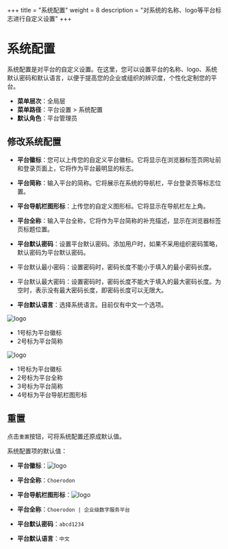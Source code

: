 +++
title = "系统配置"
weight = 8
description = "对系统的名称、logo等平台标志进行自定义设置"
+++

# 系统配置

系统配置是对平台的自定义设置。在这里，您可以设置平台的名称、logo、系统默认密码和默认语言，以便于提高您的企业或组织的辨识度，个性化定制您的平台。

- **菜单层次**：全局层
- **菜单路径**：平台设置 > 系统配置
- **默认角色**：平台管理员

## 修改系统配置

- **平台徽标**：您可以上传您的自定义平台徽标。它将显示在浏览器标签页网址前和登录页面上，它将作为平台最明显的标志。  

- **平台简称**：输入平台的简称。它将展示在系统的导航栏，平台登录页等标志位置。  
 

- **平台导航栏图形标**：上传您的自定义图形标。它将显示在导航栏左上角。


- **平台全称**：输入平台全称，它将作为平台简称的补充描述，显示在浏览器标签页标题位置。
 

- **平台默认密码**：设置平台默认密码。添加用户时，如果不采用组织密码策略，默认密码为平台默认密码。

- 平台默认最小密码：设置密码时，密码长度不能小于填入的最小密码长度。

- 平台默认最大密码：设置密码时，密码长度不能大于填入的最大密码长度。为空时，表示没有最大密码长度，即密码长度可以无限大。

- **平台默认语言**：选择系统语言。目前仅有中文一个选项。

![logo](/docs/user-guide/system-configuration/platform/image/system1.png)

- 1号标为平台徽标
- 2号标为平台简称

![logo](/docs/user-guide/system-configuration/platform/image/system2.png)

- 1号标为平台徽标
- 2号标为平台全称
- 3号标为平台简称
- 4号标为平台导航栏图形标

## 重置

点击`重置`按钮，可将系统配置还原成默认值。

系统配置项的默认值：

- **平台徽标**：![logo](/docs/user-guide/system-configuration/platform/image/favicon.ico) 

- **平台全称**：`Choerodon`

- **平台导航栏图形标**：![logo](/docs/user-guide/system-configuration/platform/image/logo.png) 

- **平台全称**：`Choerodon | 企业级数字服务平台` 

- **平台默认密码**：`abcd1234`

- **平台默认语言**：`中文`